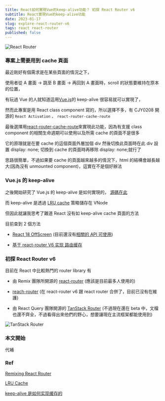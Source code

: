 ```yaml
---
title: React如何實現Vue的keep-alive功能？ 初探 React Router v6
subtitle: React實現Vue的keep-alive功能
date: 2023-01-17
slug: explore-react-router-v6
tags: react react-router
published: false
---
```


![React Router](/images/post/explore-react-router-v6/react-router.jpeg)

### 專案上需要用到 cache 頁面

最近剛好有個需求是在某些頁面的情況之下，

使用者從 A 畫面 -> 跳至 B 畫面 -> 再回到 A 畫面時，scroll 的狀態要維持在原本的位置，

有玩過 Vue 的人就知道這用[Vue.js](https://vuejs.org/)的 keep-alive 很容易就可以實現了，

然而此專案是用 React class component 寫的，所以選擇不多，有 CJY0208 開源的 `React Activation` 、 `react-router-cache-route`

最後選擇用[react-router-cache-route](https://github.com/CJY0208/react-router-cache-route)來實現此功能，因為有支援 class component 的相關生命週期可以使用以及所需 cache 的頁面不是很多

它的原理就是在要 cache 的這個頁面外層加個 div 然後切換此頁面時在此 div 設置 display: none; 切換到 cache 的頁面時再移除 display: none;就行了

思路很簡單，不過如果要 cache 的頁面越來越多的情況下，html 的結構會越長越大(因為沒有 unmounted component)，這實在不是個好辦法

### Vue.js 的 keep-alive

之後開始研究了 Vue.js 的 keep-alive 是如何實現的， [源碼在此](https://github.com/vuejs/vue/blob/main/src/core/components/keep-alive.ts)

而 keep-alive 是透過 [LRU cache](https://josephjsf2.github.io/data/structure/and/algorithm/2020/05/09/LRU.html) 策略儲存在 VNode

但因此就讓我思考了難道 React 沒有如 keep-alive cache 頁面的方法

目前查到 2 個方法

- [React 18 OffScreen](https://zh-hant.reactjs.org/blog/2022/06/15/react-labs-what-we-have-been-working-on-june-2022.html#offscreen) (目前還沒有[相關的 API 可使用](https://zh-hant.reactjs.org/blog/2022/06/15/react-labs-what-we-have-been-working-on-june-2022.html#offscreen))

- [基于 react-router V6 实现 路由缓存](https://juejin.cn/post/7041490849858846728)

### 初探 React Router v6

目前在 React 中比較熱門的 router library 有

- 由 Remix 團隊所開源的 [react-router](https://github.com/remix-run/react-router) (應該是目前最多人使用的)

- [reach-router](https://reach.tech/router/) (在 react-router v6 跟 react router 合併了，目前已沒有在維護)

- 由 React Query 團隊開源的 [TanStack Router](https://tanstack.com/router/v1) (不過現在還在 beta 中，文檔也還不齊全，不過看得出來他們的野心，想要讓現在主流框架都能使用到)

![TanStack Router](/images/post/explore-react-router-v6/tanStack-router.png)

### 本文開始

代補

### Ref

[Remixing React Router](https://remix.run/blog/remixing-react-router#tldr)

[LRU Cache](https://josephjsf2.github.io/data/structure/and/algorithm/2020/05/09/LRU.html)

[keep-alive 是如何实现缓存的](https://juejin.cn/post/6862206197877964807)
